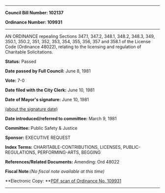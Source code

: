 

********

**Council Bill Number: 102137**
   
**Ordinance Number: 109931**
********

 AN ORDINANCE repealing Sections 347.1, 347.2, 348.1, 348.2, 348.3, 349, 350.1, 350.2, 351, 352, 353, 354, 355, 356, 357 and 358.1 of the License Code (Ordinance 48022), relating to the licensing and regulation of Charitable Solicitations.

**Status:** Passed
   
**Date passed by Full Council:** June 8, 1981
   
**Vote:** 7-0
   
**Date filed with the City Clerk:** June 10, 1981
   
**Date of Mayor's signature:** June 10, 1981
   
[(about the signature date)](/~public/approvaldate.htm)
   
   
   
**Date introduced/referred to committee:** March 9, 1981
   
**Committee:** Public Safety & Justice
   
**Sponsor:** EXECUTIVE REQUEST
   
   
**Index Terms:** CHARITABLE-CONTRIBUTIONS, LICENSES, PUBLIC-REGULATIONS, PERFORMING-ARTS, BEGGING

**References/Related Documents:** Amending: Ord 48022

**Fiscal Note:**_(No fiscal note available at this time)_

**Electronic Copy: **[PDF scan of Ordinance No. 109931](/~archives/Ordinances/Ord_109931.pdf)

********


